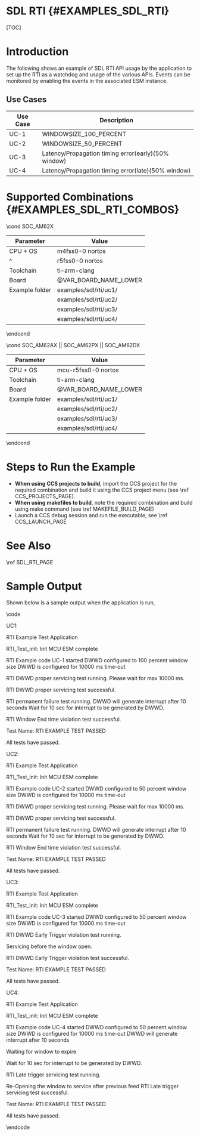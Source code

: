 # SDL RTI {#EXAMPLES_SDL_RTI}

[TOC]

# Introduction

The following shows an example of SDL RTI API usage by the application to set up the RTI as a watchdog and usage of the various APIs.
Events can be monitored by enabling the events in the associated ESM instance.

Use Cases
---------

 Use Case | Description
 ---------|------------
 UC-1     | WINDOWSIZE_100_PERCENT
 UC-2     | WINDOWSIZE_50_PERCENT
 UC-3     | Latency/Propagation timing error(early)(50% window)
 UC-4     | Latency/Propagation timing error(late)(50% window)

# Supported Combinations {#EXAMPLES_SDL_RTI_COMBOS}

\cond SOC_AM62X

 Parameter      | Value
 ---------------|-----------
 CPU + OS       | m4fss0-0 nortos
 ^              | r5fss0-0 nortos
 Toolchain      | ti-arm-clang
 Board          | @VAR_BOARD_NAME_LOWER
 Example folder | examples/sdl/rti/uc1/
                | examples/sdl/rti/uc2/
                | examples/sdl/rti/uc3/
                | examples/sdl/rti/uc4/

\endcond

\cond SOC_AM62AX || SOC_AM62PX || SOC_AM62DX

 Parameter      | Value
 ---------------|-----------
 CPU + OS       | mcu-r5fss0-0 nortos
 Toolchain      | ti-arm-clang
 Board          | @VAR_BOARD_NAME_LOWER
 Example folder | examples/sdl/rti/uc1/
                | examples/sdl/rti/uc2/
                | examples/sdl/rti/uc3/
                | examples/sdl/rti/uc4/

\endcond

# Steps to Run the Example

- **When using CCS projects to build**, import the CCS project for the required combination
  and build it using the CCS project menu (see \ref CCS_PROJECTS_PAGE).
- **When using makefiles to build**, note the required combination and build using
  make command (see \ref MAKEFILE_BUILD_PAGE)
- Launch a CCS debug session and run the executable, see \ref CCS_LAUNCH_PAGE

# See Also

\ref SDL_RTI_PAGE

# Sample Output

Shown below is a sample output when the application is run,

\code

UC1:

  RTI Example Test Application

RTI_Test_init: Init MCU ESM complete

RTI Example code UC-1 started
   DWWD configured to 100 percent window size
   DWWD is configured for 10000 ms time-out

RTI DWWD proper servicing test running.
   Please wait for max 10000 ms.

RTI DWWD proper servicing test successful.


RTI permanent failure test running.
   DWWD will generate interrupt after 10 seconds
   Wait for 10 sec for interrupt to be generated by DWWD.

RTI Window End time violation test successful.

Test Name: RTI EXAMPLE TEST  PASSED

 All tests have passed.

UC2:

 RTI Example Test Application

RTI_Test_init: Init MCU ESM complete

RTI Example code UC-2 started
   DWWD configured to 50 percent window size
   DWWD is configured for 10000 ms time-out

RTI DWWD proper servicing test running.
   Please wait for max 10000 ms.

RTI DWWD proper servicing test successful.


RTI permanent failure test running.
   DWWD will generate interrupt after 10 seconds
   Wait for 10 sec for interrupt to be generated by DWWD.

RTI Window End time violation test successful.

Test Name: RTI EXAMPLE TEST  PASSED

 All tests have passed.

UC3:

 RTI Example Test Application

RTI_Test_init: Init MCU ESM complete

RTI Example code UC-3 started
    DWWD configured to 50 percent window size
    DWWD is configured for 10000 ms time-out


RTI DWWD Early Trigger violation test running.


Servicing before the window open.


RTI DWWD Early Trigger violation test successful.

Test Name: RTI EXAMPLE TEST  PASSED

 All tests have passed.

UC4:

 RTI Example Test Application

RTI_Test_init: Init MCU ESM complete

RTI Example code UC-4 started
    DWWD configured to 50 percent window size
    DWWD is configured for 10000 ms time-out
    DWWD will generate interrupt after 10 seconds

Waiting for window to expire

Wait for 10 sec for interrupt to be generated by DWWD.


RTI Late trigger servicing test running.

   Re-Opening the window to service after previous feed
   RTI Late trigger servicing test successful.

Test Name: RTI EXAMPLE TEST  PASSED

 All tests have passed.


\endcode